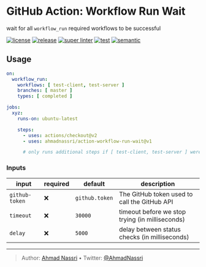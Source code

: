 # GitHub Action: Workflow Run Wait

wait for all `workflow_run` required workflows to be successful

[![license][license-img]][license-url]
[![release][release-img]][release-url]
[![super linter][super-linter-img]][super-linter-url]
[![test][test-img]][test-url]
[![semantic][semantic-img]][semantic-url]

## Usage

``` yaml
on:
  workflow_run:
    workflows: [ test-client, test-server ]
    branches: [ master ]
    types: [ completed ]

jobs:
  xyz:
    runs-on: ubuntu-latest

    steps:
      - uses: actions/checkout@v2
      - uses: ahmadnassri/action-workflow-run-wait@v1

      # only runs additional steps if [ test-client, test-server ] were successful
```

### Inputs

| input          | required | default        | description                                     |
|----------------|----------|----------------|-------------------------------------------------|
| `github-token` | ❌        | `github.token` | The GitHub token used to call the GitHub API    |
| `timeout`      | ❌        | `30000`        | timeout before we stop trying (in milliseconds) |
| `delay`        | ❌        | `5000`         | delay between status checks (in milliseconds)   |

----
> Author: [Ahmad Nassri](https://www.ahmadnassri.com/) &bull;
> Twitter: [@AhmadNassri](https://twitter.com/AhmadNassri)

[license-url]: LICENSE
[license-img]: https://badgen.net/github/license/ahmadnassri/action-workflow-run-wait

[release-url]: https://github.com/ahmadnassri/action-workflow-run-wait/releases
[release-img]: https://badgen.net/github/release/ahmadnassri/action-workflow-run-wait

[super-linter-url]: https://github.com/ahmadnassri/action-workflow-run-wait/actions?query=workflow%3Asuper-linter
[super-linter-img]: https://github.com/ahmadnassri/action-workflow-run-wait/workflows/super-linter/badge.svg

[test-url]: https://github.com/ahmadnassri/action-workflow-run-wait/actions?query=workflow%3Atest
[test-img]: https://github.com/ahmadnassri/action-workflow-run-wait/workflows/test/badge.svg

[semantic-url]: https://github.com/ahmadnassri/action-workflow-run-wait/actions?query=workflow%3Arelease
[semantic-img]: https://badgen.net/badge/📦/semantically%20released/blue
